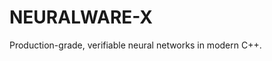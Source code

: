 <!-- SPDX-License-Identifier: Apache-2.0 -->
# NEURALWARE-X

Production-grade, verifiable neural networks in modern C++.
